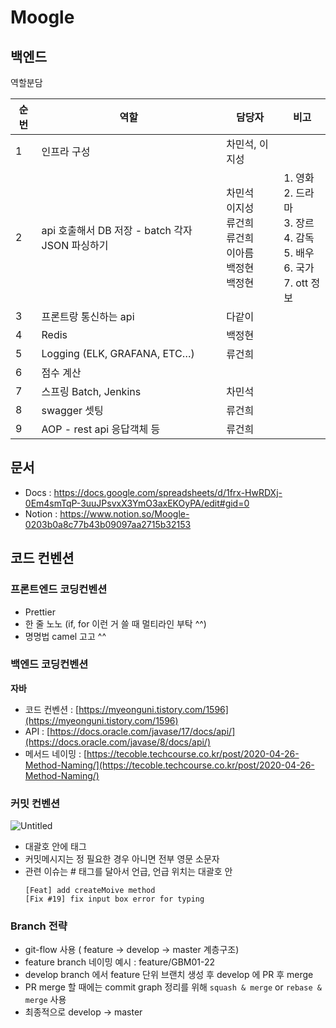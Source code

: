 # Moogle

## 백엔드

역할분담

| 순번 | 역할 | 담당자 | 비고 |
| --- | --- | --- | --- |
| 1 | 인프라 구성 | 차민석, 이지성 |  |
| 2 | api 호출해서 DB 저장 - batch 각자 JSON 파싱하기 | 차민석<br>이지성<br>류건희<br>류건희<br>이아름<br>백정현<br>백정현 | 1. 영화<br>2. 드라마<br>3. 장르<br>4. 감독<br>5. 배우<br>6. 국가<br>7. ott 정보 |
| 3 | 프론트랑 통신하는 api | 다같이 |  |
| 4 | Redis | 백정현 |  |
| 5 | Logging (ELK, GRAFANA, ETC…) | 류건희 |  |
| 6 | 점수 계산 |  |  |
| 7 | 스프링 Batch, Jenkins | 차민석 |  |
| 8 | swagger 셋팅 | 류건희 |  |
| 9 | AOP - rest api 응답객체 등 | 류건희 |  |

## 문서

- Docs : https://docs.google.com/spreadsheets/d/1frx-HwRDXj-0Em4smTqP-3uuJPsvxX3YmO3axEKOyPA/edit#gid=0
- Notion : https://www.notion.so/Moogle-0203b0a8c77b43b09097aa2715b32153

## 코드 컨벤션
### 프론트엔드 코딩컨벤션

- Prettier
- 한 줄 노노 (if, for 이런 거 쓸 때 멀티라인 부탁 ^^)
- 명명법 camel 고고 ^^

### 백엔드 코딩컨벤션

**자바**

- 코드 컨벤션 : [https://myeonguni.tistory.com/1596](https://myeonguni.tistory.com/1596)
- API : [https://docs.oracle.com/javase/17/docs/api/](https://docs.oracle.com/javase/8/docs/api/)
- 메서드 네이밍 : [https://tecoble.techcourse.co.kr/post/2020-04-26-Method-Naming/](https://tecoble.techcourse.co.kr/post/2020-04-26-Method-Naming/)

### 커밋 컨벤션

![Untitled](https://user-images.githubusercontent.com/51734158/200279522-463b0b79-a967-4022-bc4a-7d00f9150c80.png)

- 대괄호 안에 태그
- 커밋메시지는 정 필요한 경우 아니면 전부 영문 소문자
- 관련 이슈는 # 태그를 달아서 언급, 언급 위치는 대괄호 안
  ```
  [Feat] add createMoive method 
  [Fix #19] fix input box error for typing
  ```

### Branch 전략
- git-flow 사용 ( feature -> develop -> master 계층구조)
- feature branch 네이밍 예시 : feature/GBM01-22
- develop branch 에서 feature 단위 브랜치 생성 후 develop 에 PR 후 merge
- PR merge 할 때에는 commit graph 정리를 위해 `squash & merge` or `rebase & merge` 사용
- 최종적으로 develop -> master 
